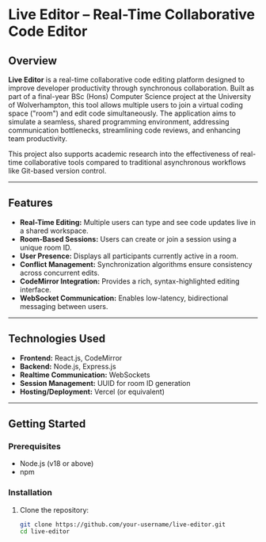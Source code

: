 # Live Editor – Real-Time Collaborative Code Editor

## Overview

**Live Editor** is a real-time collaborative code editing platform designed to improve developer productivity through synchronous collaboration. Built as part of a final-year BSc (Hons) Computer Science project at the University of Wolverhampton, this tool allows multiple users to join a virtual coding space ("room") and edit code simultaneously. The application aims to simulate a seamless, shared programming environment, addressing communication bottlenecks, streamlining code reviews, and enhancing team productivity.

This project also supports academic research into the effectiveness of real-time collaborative tools compared to traditional asynchronous workflows like Git-based version control.

---

## Features

- **Real-Time Editing:** Multiple users can type and see code updates live in a shared workspace.
- **Room-Based Sessions:** Users can create or join a session using a unique room ID.
- **User Presence:** Displays all participants currently active in a room.
- **Conflict Management:** Synchronization algorithms ensure consistency across concurrent edits.
- **CodeMirror Integration:** Provides a rich, syntax-highlighted editing interface.
- **WebSocket Communication:** Enables low-latency, bidirectional messaging between users.

---

## Technologies Used

- **Frontend:** React.js, CodeMirror
- **Backend:** Node.js, Express.js
- **Realtime Communication:** WebSockets
- **Session Management:** UUID for room ID generation
- **Hosting/Deployment:** Vercel (or equivalent)

---

## Getting Started

### Prerequisites

- Node.js (v18 or above)
- npm

### Installation

1. Clone the repository:
   ```bash
   git clone https://github.com/your-username/live-editor.git
   cd live-editor
